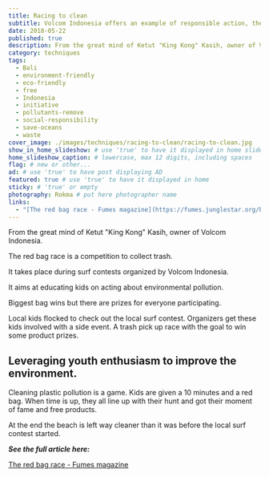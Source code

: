 ```yaml
---
title: Racing to clean
subtitle: Volcom Indonesia offers an example of responsible action, the Red Bag race.
date: 2018-05-22
published: true
description: From the great mind of Ketut "King Kong" Kasih, owner of Volcom Indonesia. The red bag race is a competition to collect trash at surf contests. # max 160 digits cos dunno how to trim it, yet......
category: techniques
tags:
  - Bali
  - environment-friendly
  - eco-friendly
  - free
  - Indonesia
  - initiative
  - pollutants-remove
  - social-responsibility
  - save-oceans
  - waste
cover_image: ./images/techniques/racing-to-clean/racing-to-clean.jpg
show_in_home_slideshow: # use 'true' to have it displayed in home slideshow
home_slideshow_caption: # lowercase, max 12 digits, including spaces
flag: # new or other...
ad: # use 'true' to have post displaying AD
featured: true # use 'true' to have it displayed in home
sticky: # 'true' or empty
photography: Rokma # put here photographer name
links:
  - "[The red bag race - Fumes magazine](https://fumes.junglestar.org/balance/the-red-bag-race/)"
---
```


From the great mind of Ketut "King Kong" Kasih, owner of Volcom Indonesia.

The red bag race is a competition to collect trash.

It takes place during surf contests organized by Volcom Indonesia.

It aims at educating kids on acting about environmental pollution.

Biggest bag wins but there are prizes for everyone participating.

Local kids flocked to check out the local surf contest. Organizers get these kids involved with a side event. A trash pick up race with the goal to win some product prizes.

## Leveraging youth enthusiasm to improve the environment.

Cleaning plastic pollution is a game. Kids are given a 10 minutes and a red bag. When time is up, they all line up with their hunt and got their moment of fame and free products.

At the end the beach is left way cleaner than it was before the local surf contest started.


**_See the full article here:_**

[The red bag race - Fumes magazine](https://fumes.junglestar.org/balance/the-red-bag-race/)
